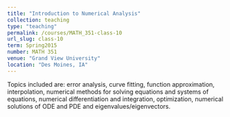 ```yaml
---
title: "Introduction to Numerical Analysis"
collection: teaching
type: "teaching"
permalink: /courses/MATH_351-class-10
url_slug: class-10
term: Spring2015
number: MATH 351
venue: "Grand View University"
location: "Des Moines, IA"
---
```


Topics included are: error analysis, curve fitting, function approximation, interpolation, numerical methods for solving equations and systems of equations, numerical differentiation and integration, optimization, numerical solutions of ODE and PDE and eigenvalues/eigenvectors.
